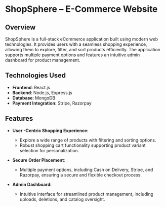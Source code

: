 # ShopSphere – E-Commerce Website

## Overview

ShopSphere is a full-stack eCommerce application built using modern web technologies. It provides users with a seamless shopping experience, allowing them to explore, filter, and sort products efficiently. The application supports multiple payment options and features an intuitive admin dashboard for product management.

## Technologies Used

- **Frontend**: React.js
- **Backend**: Node.js, Express.js
- **Database**: MongoDB
- **Payment Integration**: Stripe, Razorpay

## Features

- **User -Centric Shopping Experience**: 
  - Explore a wide range of products with filtering and sorting options.
  - Robust shopping cart functionality supporting product variant selection for personalization.

- **Secure Order Placement**: 
  - Multiple payment options, including Cash on Delivery, Stripe, and Razorpay, ensuring a secure and flexible checkout process.

- **Admin Dashboard**: 
  - Intuitive interface for streamlined product management, including uploads, deletions, and catalog oversight.
